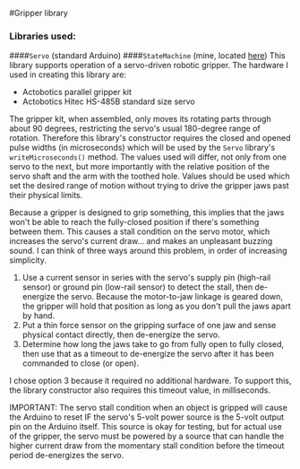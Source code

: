 #Gripper library
### Libraries used:
####`Servo` (standard Arduino)
####`StateMachine` (mine, located [here](https://github.com/twrackers/StateMachine-library))
This library supports operation of a servo-driven robotic gripper.  The hardware I used in creating this library are:
- Actobotics parallel gripper kit
- Actobotics Hitec HS-485B standard size servo

The gripper kit, when assembled, only moves its rotating parts through about 90 degrees, restricting the servo's usual 180-degree range of rotation.  Therefore this library's constructor requires the closed and opened pulse widths (in microseconds) which will be used by the `Servo` library's `writeMicroseconds()` method.  The values used will differ, not only from one servo to the next, but more importantly with the relative position of the servo shaft and the arm with the toothed hole.  Values should be used which set the desired range of motion without trying to drive the gripper jaws past their physical limits.

Because a gripper is designed to grip something, this implies that the jaws won't be able to reach the fully-closed position if there's something between them.  This causes a stall condition on the servo motor, which increases the servo's current draw... and makes an unpleasant buzzing sound.  I can think of three ways around this problem, in order of increasing simplicity.
  1. Use a current sensor in series with the servo's supply pin (high-rail sensor) or ground pin (low-rail sensor) to detect the stall, then de-energize the servo.  Because the motor-to-jaw linkage is geared down, the gripper will hold that position as long as you don't pull the jaws apart by hand.
  2. Put a thin force sensor on the gripping surface of one jaw and sense physical contact directly, then de-energize the servo.
  3. Determine how long the jaws take to go from fully open to fully closed, then use that as a timeout to de-energize the servo after it has been commanded to close (or open).

I chose option 3 because it required no additional hardware.  To support this, the library constructor also requires this timeout value, in milliseconds.

IMPORTANT: The servo stall condition when an object is gripped will cause the Arduino to reset IF the servo's 5-volt power source is the 5-volt output pin on the Arduino itself.  This source is okay for testing, but for actual use of the gripper, the servo must be powered by a source that can handle the higher current draw from the momentary stall condition before the timeout period de-energizes the servo.
